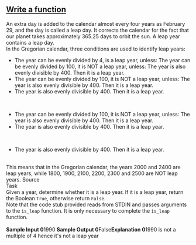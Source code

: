 ## **[Write a function](https://www.hackerrank.com/challenges/write-a-function)** 
An extra day is added to the calendar almost every four years as February 29, and the day is called a leap day. It corrects the calendar for the fact that our planet takes approximately 365.25 days to orbit the sun. A leap year contains a leap day.<br>In the Gregorian calendar, three conditions are used to identify leap years:<br><ul><li>The year can be evenly divided by 4, is a leap year, unless:
The year can be evenly divided by 100, it is NOT a leap year, unless:
The year is also evenly divisible by 400. Then it is a leap year.</li><li>The year can be evenly divided by 100, it is NOT a leap year, unless:
The year is also evenly divisible by 400. Then it is a leap year.</li><li>The year is also evenly divisible by 400. Then it is a leap year.</li></ul><br><ul><li>The year can be evenly divided by 100, it is NOT a leap year, unless:
The year is also evenly divisible by 400. Then it is a leap year.</li><li>The year is also evenly divisible by 400. Then it is a leap year.</li></ul><br><ul><li>The year is also evenly divisible by 400. Then it is a leap year.</li></ul><br>This means that in the Gregorian calendar, the years 2000 and 2400 are leap years, while 1800, 1900, 2100, 2200, 2300 and 2500 are NOT leap years. Source<br>Task<br>Given a year, determine whether it is a leap year.  If it is a leap year, return the Boolean <code>True</code>, otherwise return <code>False</code>.<br>Note that the code stub provided reads from STDIN and passes arguments to the <code>is_leap</code> function.  It is only necessary to complete the <code>is_leap</code> function.  <br><br>**Sample Input 0**1990
**Sample Output 0**False**Explanation 0**1990 is not a multiple of 4 hence it's not a leap year<br><br>
